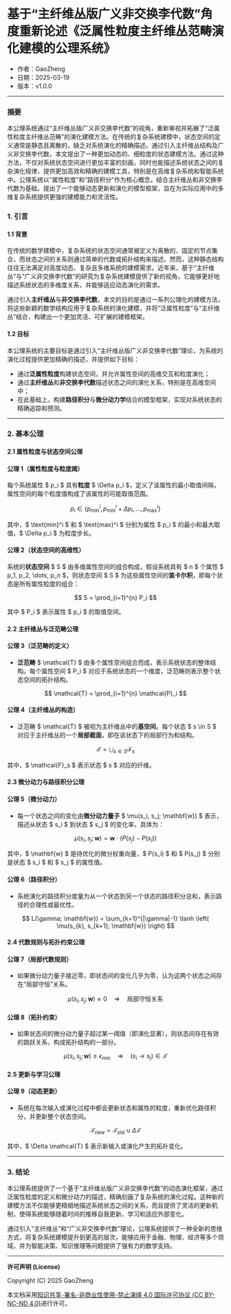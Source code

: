 # **基于“主纤维丛版广义非交换李代数”角度重新论述《泛属性粒度主纤维丛范畴演化建模的公理系统》**

- 作者：GaoZheng
- 日期：2025-03-19
- 版本：v1.0.0

---

### 摘要

本公理系统通过“主纤维丛版广义非交换李代数”的视角，重新审视并拓展了“泛属性粒度主纤维丛范畴”的演化建模方法。在传统的复杂系统建模中，状态空间的定义通常是静态且离散的，缺乏对系统演化的精确描述。通过引入主纤维丛结构及广义非交换李代数，本文提出了一种更加动态的、细粒度的状态建模方法。通过这种方法，不仅对系统状态空间进行更加丰富的刻画，同时也能描述系统状态之间的复杂演化规律，提供更加高效和精确的建模工具，特别是在高维复杂系统和智能系统中。公理系统以“属性粒度”和“路径积分”作为核心概念，结合主纤维丛和非交换李代数为基础，提出了一个能够动态更新和演化的模型框架，旨在为实际应用中的多维复杂系统提供更强的建模能力和灵活性。

### 1. 引言

#### 1.1 背景

在传统的数学建模中，复杂系统的状态空间通常被定义为离散的、固定的节点集合，而状态之间的关系则通过简单的代数或拓扑结构来描述。然而，这种静态结构往往无法满足对高度动态、复杂且多维系统的建模需求。近年来，基于“主纤维丛”与“广义非交换李代数”的研究为复杂系统建模提供了新的视角，它能够更好地描述系统状态的多维度关系，并能够适应动态演化的需求。

通过引入**主纤维丛**与**非交换李代数**，本文的目的是通过一系列公理化的建模方法，将这些新颖的数学结构应用于复杂系统的演化建模，并将“泛属性粒度”与“主纤维丛”结合，构建出一个更加灵活、可扩展的建模框架。

#### 1.2 目标

本公理系统的主要目标是通过引入“主纤维丛版广义非交换李代数”理论，为系统的演化过程提供更加精确的描述，并提供如下目标：

- 通过**泛属性粒度**构建状态空间，并允许属性空间的高维交互和粒度演化；
- 通过**主纤维丛**和**非交换李代数**描述状态之间的演化关系，特别是在高维空间中；
- 在此基础上，构建**路径积分**与**微分动力学**结合的模型框架，实现对系统状态的精确追踪和预测。

---

### 2. 基本公理

#### 2.1 属性粒度与状态空间公理

#### 公理 1（属性粒度与粒度阈）

每个系统属性 $ p_i $ 具有**粒度** $ \Delta p_i $，定义了该属性的最小取值间隔，属性空间的每个粒度值构成了该属性的可能取值范围。

$$
p_i \in \{ p_{\text{min}}^i, p_{\text{min}}^i + \Delta p_i, \dots, p_{\text{max}}^i \}
$$

其中，$ \text{min}^i $ 和 $ \text{max}^i $ 分别为属性 $ p_i $ 的最小和最大取值，$ \Delta p_i $ 为粒度步长。

#### 公理 2（状态空间的高维性）

系统的**状态空间** $ S $ 由多维属性空间的组合构成，假设系统具有 $ n $ 个属性 $ p_1, p_2, \dots, p_n $，则状态空间 $ S $ 为这些属性空间的**笛卡尔积**，即每个状态是所有属性粒度的组合：

$$
S = \prod_{i=1}^{n} P_i
$$

其中 $ P_i $ 表示属性 $ p_i $ 的取值空间。

#### 2.2 主纤维丛与泛范畴公理

#### 公理 3（泛范畴的定义）

- **泛范畴** $ \mathcal{T} $ 由多个属性空间组合而成，表示系统状态的整体结构。每个属性空间 $ P_i $ 对应于系统状态的一个维度，泛范畴则表示整个状态空间的拓扑结构。

$$
\mathcal{T} = \prod_{i=1}^{n} \mathcal{P}_i
$$

#### 公理 4（主纤维丛的构造）

- 泛范畴 $ \mathcal{T} $ 被视为主纤维丛中的**基空间**。每个状态 $ s \in S $ 对应于主纤维丛的一个**局部截面**，即在该状态下的局部行为和结构。

$$
\mathcal{T} = \bigcup_{s \in S} \mathcal{F}_s
$$

其中，$ \mathcal{F}_s $ 表示状态 $ s $ 对应的纤维。

#### 2.3 微分动力与路径积分公理

#### 公理 5（微分动力）

- 每一个状态之间的变化由**微分动力量子** $ \mu(s_i, s_j; \mathbf{w}) $ 表示，描述从状态 $ s_i $ 到状态 $ s_j $ 的变化率，具体为：

$$
\mu(s_i, s_j; \mathbf{w}) = \mathbf{w} \cdot (P(s_j) - P(s_i))
$$

其中，$ \mathbf{w} $ 是待优化的微分权重向量，$ P(s_i) $ 和 $ P(s_j) $ 分别是状态 $ s_i $ 和 $ s_j $ 的属性值。

#### 公理 6（路径积分）

- 系统演化的路径积分度量为从一个状态到另一个状态的路径积分总和，表示路径的合理性或最优性。

$$
L(\gamma; \mathbf{w}) = \sum_{k=1}^{|\gamma|-1} \tanh \left( \mu(s_{k}, s_{k+1}; \mathbf{w}) \right)
$$

#### 2.4 代数规则与拓扑约束公理

#### 公理 7（局部代数规则）

- 如果微分动力量子接近零，即状态间的变化几乎为零，认为这两个状态之间存在“局部守恒”关系。

$$
\mu(s_i, s_j; \mathbf{w}) \approx 0 \quad \Rightarrow \quad \text{局部守恒关系}
$$

#### 公理 8（拓扑约束）

- 如果状态间的微分动力量子超过某一阈值（即演化显著），则状态间存在有效的跳跃关系，构成拓扑结构的一部分。

$$
\mu(s_i, s_j; \mathbf{w}) \geq \epsilon_{\text{min}} \quad \Rightarrow \quad (s_i \to s_j) \in \mathcal{T}
$$

#### 2.5 更新与学习公理

#### 公理 9（动态更新）

- 系统在每次输入或演化过程中都会更新状态和属性的粒度，重新优化路径积分，并更新整个状态空间。

$$
\mathcal{T}_{\text{new}} = \mathcal{T}_{\text{old}} \cup \Delta \mathcal{T}
$$

其中，$ \Delta \mathcal{T} $ 表示新输入或演化产生的拓扑变化。

---

### 3. 结论

本公理系统提供了一个基于“主纤维丛版广义非交换李代数”的动态演化框架，通过泛属性粒度的定义和微分动力的描述，精确刻画了复杂系统的演化过程。这种新的建模方法不仅能够更精细地描述系统状态之间的关系，而且提供了灵活的更新机制，使得系统能够随着时间的推移自我更新、学习和适应外部变化。

通过引入“主纤维丛”和“广义非交换李代数”理论，公理系统提供了一种全新的思维方式，将复杂系统建模提升到更高的层次，能够应用于金融、物理、经济等多个领域，并为智能决策、知识推理等问题提供了强有力的数学支持。

---

**许可声明 (License)**

Copyright (C) 2025 GaoZheng 

本文档采用[知识共享-署名-非商业性使用-禁止演绎 4.0 国际许可协议 (CC BY-NC-ND 4.0)](https://creativecommons.org/licenses/by-nc-nd/4.0/deed.zh-Hans)进行许可。
